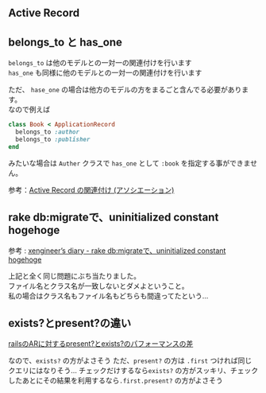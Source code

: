 Active Record
---

## belongs_to と has_one

`belongs_to` は他のモデルとの一対一の関連付けを行います  
`has_one` も同様に他のモデルとの一対一の関連付けを行います

ただ、 `hase_one` の場合は他方のモデルの方をまるごと含んでる必要があります。  
なので例えば

```ruby
class Book < ApplicationRecord
  belongs_to :author
  belongs_to :publisher
end
```

みたいな場合は `Auther` クラスで `has_one` として `:book` を指定する事ができません。

参考：[Active Record の関連付け (アソシエーション)](https://railsguides.jp/association_basics.html)

## rake db:migrateで、uninitialized constant hogehoge

参考 : [xengineer’s diary - rake db:migrateで、uninitialized constant hogehoge](http://xengineer.hatenablog.com/entry/2014/12/08/_rake_db%3Amigrate%E3%81%A7%E3%80%81uninitialized_constant_hogehoge)

上記と全く同じ問題にぶち当たりました。  
ファイル名とクラス名が一致しないとダメよということ。  
私の場合はクラス名もファイル名もどちらも間違ってたという…

## exists?とpresent?の違い

[railsのARに対するpresent?とexists?のパフォーマンスの差](http://mikamisan.hatenablog.com/entry/2017/09/26/223137)

なので、`exists?` の方がよさそう
ただ、`present?` の方は `.first` つければ同じクエリにはなりそう…
チェックだけするなら`exists?` の方がスッキリ、チェックしたあとにその結果を利用するなら`.first.present?` の方がよさそう
